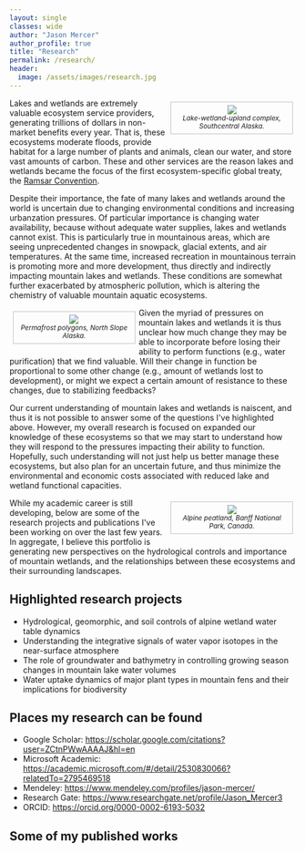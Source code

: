 ```yaml
---
layout: single
classes: wide
author: "Jason Mercer"
author_profile: true
title: "Research"
permalink: /research/
header:
  image: /assets/images/research.jpg
---
```


<style type="text/css">
figure-right {
  float: right;
  width: 40%;
  text-align: center;
  font-style: italic;
  font-size: smaller;
  text-indent: 0;
  border: thin silver solid;
  margin: 0.5em;
  padding: 0.5em;
}
</style>

<style type="text/css">
figure-left {
  float: left;
  width: 40%;
  text-align: center;
  font-style: italic;
  font-size: smaller;
  text-indent: 0;
  border: thin silver solid;
  margin: 0.5em;
  padding: 0.5em;
}
</style>

<figure-right>
  <img src= "{{"/assets/images/research-difficult.jpg" | absolute_url }}">
  <figcaption>Lake-wetland-upland complex, Southcentral Alaska.</figcaption>
</figure-right>

Lakes and wetlands are extremely valuable ecosystem service providers, generating trillions of dollars in non-market benefits every year. That is, these ecosystems moderate floods, provide habitat for a large number of plants and animals, clean our water, and store vast amounts of carbon. These and other services are the reason lakes and wetlands became the focus of the first ecosystem-specific global treaty, the [Ramsar Convention](https://www.ramsar.org/).

Despite their importance, the fate of many lakes and wetlands around the world is uncertain due to changing environmental conditions and increasing urbanzation pressures. Of particular importance is changing water availability, because without adequate water supplies, lakes and wetlands cannot exist. This is particularly true in mountainous areas, which are seeing unprecedented changes in snowpack, glacial extents, and air temperatures. At the same time, increased recreation in mountainous terrain is promoting more and more development, thus directly and indirectly impacting mountain lakes and wetlands. These conditions are somewhat further exacerbated by atmospheric pollution, which is altering the chemistry of valuable mountain aquatic ecosystems.

<figure-left>
  <img src="{{ "/assets/images/research-polygons.jpg" | absolute_url }}">
  <figcaption>Permafrost polygons, North Slope Alaska.</figcaption>
</figure-left>

Given the myriad of pressures on mountain lakes and wetlands it is thus unclear how much change they may be able to incorporate before losing their ability to perform functions (e.g., water purification) that we find valuable. Will their change in function be proportional to some other change (e.g., amount of wetlands lost to development), or might we expect a certain amount of resistance to these changes, due to stabilizing feedbacks?

Our current understanding of mountain lakes and wetlands is naiscent, and thus it is not possible to answer some of the questions I've highlighted above. However, my overall research is focused on expanded our knowledge of these ecosystems so that we may start to understand how they will respond to the pressures impacting their ability to function. Hopefully, such understanding will not just help us better manage these ecosystems, but also plan for an uncertain future, and thus minimize the environmental and economic costs associated with reduced lake and wetland functional capacities.

<figure-right>
  <img src="{{ "/assets/images/research-alpine.jpg" | absolute_url }}">
  <figcaption>Alpine peatland, Banff National Park, Canada.</figcaption>
</figure-right>

While my academic career is still developing, below are some of the research projects and publications I've been working on over the last few years. In aggregate, I believe this portfolio is generating new perspectives on the hydrological controls and importance of mountain wetlands, and the relationships between these ecosystems and their surrounding landscapes. 

## Highlighted research projects

* Hydrological, geomorphic, and soil controls of alpine wetland water table dynamics
* Understanding the integrative signals of water vapor isotopes in the near-surface atmosphere
* The role of groundwater and bathymetry in controlling growing season changes in mountain lake water volumes
* Water uptake dynamics of major plant types in mountain fens and their implications for biodiversity

## Places my research can be found

* Google Scholar: https://scholar.google.com/citations?user=ZCtnPWwAAAAJ&hl=en
* Microsoft Academic: https://academic.microsoft.com/#/detail/2530830066?relatedTo=2795469518
* Mendeley: https://www.mendeley.com/profiles/jason-mercer/
* Research Gate: https://www.researchgate.net/profile/Jason_Mercer3
* ORCID: https://orcid.org/0000-0002-6193-5032

## Some of my published works
